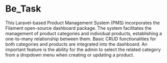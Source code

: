 # Be_Task
This Laravel-based Product Management System (PMS) incorporates the Filament open-source dashboard package. The system facilitates the management of product categories and individual products, establishing a one-to-many relationship between them. Basic CRUD functionalities for both categories and products are integrated into the dashboard. An important feature is the ability for the admin to select the related category from a dropdown menu when creating or updating a product.

